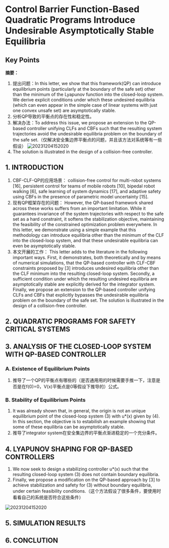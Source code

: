 # Control Barrier Function-Based Quadratic Programs Introduce Undesirable Asymptotically Stable Equilibria

## Key Points

**摘要：**

1. 提出问题：In this letter, we show that this framework(QP) can introduce equilibrium points (particularly at the boundary of the safe set) other than the minimum of the Lyapunov function into the closed-loop system. We derive explicit conditions under which these undesired equilibria (which can even appear in the simple case of linear systems with just one convex unsafe set) are asymptotically stable.
2. 分析QP导致的平衡点的存在性和稳定性。
3. 解决办法：To address this issue, we propose an extension to the QP-based controller unifying CLFs and CBFs such that the resulting system trajectories avoid the undesirable equilibria problem on the boundary of the safe set.（仅解决安全集边界平衡点的问题，并且该方法对系统等有一些假设）
![20231204152020](https://cdn.jsdelivr.net/gh/weijingchao-github/image_hosting_service@main/picture_bed/20231204152020.png)
4. The solution is illustrated in the design of a collision-free controller.

## 1. INTRODUCTION

1. CBF-CLF-QP的应用场景：
   collision-free control for multi-robot systems [16], persistent control for teams of mobile robots [10], bipedal robot walking [6], safe learning of system dynamics [17], and adaptive safety using CBFs in the presence of parametric model uncertainty [15].
2. 现有QP框架存在的问题：
   However, the QP-based framework shared across these works suffers from an important limitation. While it guarantees invariance of the system trajectories with respect to the safe set as a hard constraint, it softens the stabilization objective, maintaining the feasibility of the constrained optimization problem everywhere. In this letter, we demonstrate using a simple example that this methodology can introduce equilibria other than the minimum of the CLF into the closed-loop system, and that these undesirable equilibria can even be asymptotically stable.
3. 本文开展的工作：
   This letter adds to the literature in the following important ways. First, it demonstrates, both theoretically and by means of numerical simulations, that the QP-based controller with CLF-CBF constraints proposed by [3] introduces undesired equilibria other than the CLF minimum into the resulting closed-loop system. Secondly, a sufficient condition under which the resulting undesired equilibria are asymptotically stable are explicitly derived for the integrator system. Finally, we propose an extension to the QP-based controller unifying CLFs and CBFs that explicitly bypasses the undesirable equilibria problem on the boundary of the safe set. The solution is illustrated in the design of a collision-free controller.

## 2. QUADRATIC PROGRAMS FOR SAFETY CRITICAL SYSTEMS

## 3. ANALYSIS OF THE CLOSED-LOOP SYSTEM WITH QP-BASED CONTROLLER

### A. Existence of Equilibrium Points

1. 推导了一个QP的平衡点有哪些的（是否通用用的时候需要手推一下，注意是否是在f(0)=0，V(x)平衡点是0等假设下推导的）公式。

### B. Stability of Equilibrium Points

1. It was already shown that, in general, the origin is not an unique equilibrium point of the closed-loop system (3) with u*(x) given by (4). In this section, the objective is to estabilish an example showing that some of these equilibria can be asymptotically stable.
2. 推导了integrator system在安全集边界的平衡点渐进稳定的一个充分条件。

## 4. LYAPUNOV SHAPING FOR QP-BASED CONTROLLERS

1. We now seek to design a stabilizing controller u*(x) such that the resulting closed-loop system (3) does not contain boundary equilibria.
2. Finally, we propose a modification on the QP-based approach by [3] to achieve stabilization and safety for (3) without boundary equilibria, under certain feasibility conditions.（这个方法假设了很多条件，要使用时看看自己的系统是否符合这些条件）

![20231204152020](https://cdn.jsdelivr.net/gh/weijingchao-github/image_hosting_service@main/picture_bed/20231204152020.png)

## 5. SIMULATION RESULTS

## 6. CONCLUTION
